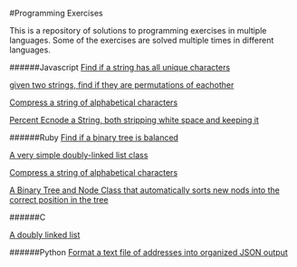 #Programming Exercises

This is a repository of solutions to programming exercises in multiple languages. Some of the 
exercises are solved multiple times in different languages. 

######Javascript
[Find if a string has all unique characters](javascript/has-all-uniq-chars.js) 

[given two strings, find if they are permutations of eachother](javascript/permutation-finder.js)

[Compress a string of alphabetical characters](javascript/string_compressor.js)

[Percent Ecnode a String, both stripping white space and keeping it](javascript/percent-encoding-string.js)

######Ruby
[Find if a binary tree is balanced](ruby/is_balanced_tree.rb)

[A very simple doubly-linked list class](ruby/linked_list.rb)

[Compress a string of alphabetical characters](ruby/string_compressor.rb)

[A Binary Tree and Node Class that automatically sorts new nods into the correct position in the tree](ruby/binary_tree.rb)

######C

[A doubly linked list](c/double_linked_list.c)

######Python
[Format a text file of addresses into organized JSON output](python/rolodex)
